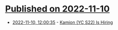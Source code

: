# [Published on 2022-11-10](index.md)

* [2022-11-10, 12:00:35](https://news.ycombinator.com/item?id=33545215) - [Kamion (YC S22) Is Hiring](https://www.ycombinator.com/companies/kamion/jobs/pHwM0r2-software-engineer-frontend)
